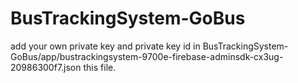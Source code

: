 # BusTrackingSystem-GoBus

add your own private key and private key id
in BusTrackingSystem-GoBus/app/bustrackingsystem-9700e-firebase-adminsdk-cx3ug-20986300f7.json this file.
